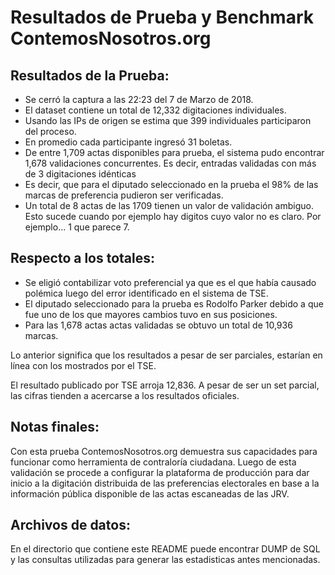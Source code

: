 Resultados de Prueba y Benchmark ContemosNosotros.org
==========================

## Resultados de la Prueba:
* Se cerró la captura a las 22:23 del 7 de Marzo de 2018.
* El dataset contiene un total de 12,332 digitaciones individuales.
* Usando las IPs de origen se estima que 399 individuales participaron del proceso.
* En promedio cada participante ingresó 31 boletas.
* De entre 1,709 actas disponibles para prueba, el sistema pudo encontrar 1,678 validaciones concurrentes. Es decir, entradas validadas con más de 3 digitaciones idénticas
* Es decir, que para el diputado seleccionado en la prueba el 98% de las marcas de preferencia pudieron ser verificadas.
* Un total de 8 actas de las 1709 tienen un valor de validación ambiguo. Esto sucede cuando por ejemplo hay digitos cuyo valor no es claro. Por ejemplo... 1 que parece 7.

## Respecto a los totales:
* Se eligió contabilizar voto preferencial ya que es el que había causado polémica luego del error identificado en el sistema de TSE.
* El diputado seleccionado para la prueba es Rodolfo Parker debido a que fue uno de los que mayores cambios tuvo en sus posiciones.
* Para las 1,678 actas actas validadas se obtuvo un total de 10,936 marcas.

Lo anterior significa que los resultados a pesar de ser parciales, estarían en línea con los mostrados por el TSE.

El resultado publicado por TSE arroja 12,836. A pesar de ser un set parcial, las cifras tienden a acercarse a los resultados oficiales.

## Notas finales:
Con esta prueba ContemosNosotros.org demuestra sus capacidades para funcionar como herramienta de contraloría ciudadana. Luego de esta validación se procede a configurar la plataforma de producción para dar inicio a la digitación distribuida de las preferencias electorales en base a la información pública disponible de las actas escaneadas de las JRV.

## Archivos de datos:
En el directorio que contiene este README puede encontrar DUMP de SQL y las consultas utilizadas para generar las estadisticas antes mencionadas.
